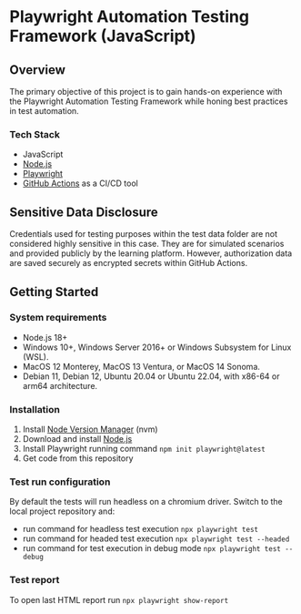 # Playwright Automation Testing Framework (JavaScript)
## Overview
The primary objective of this project is to gain hands-on experience with the Playwright Automation Testing Framework while honing best practices in test automation.
### Tech Stack
* JavaScript
* [Node.js](https://nodejs.org/en)
* [Playwright](https://playwright.dev/)
* [GitHub Actions](https://docs.github.com/en/actions) as a CI/CD tool
## Sensitive Data Disclosure
Credentials used for testing purposes within the test data folder are not considered highly sensitive in this case. They are for simulated scenarios and provided publicly by the learning platform. However, authorization data are saved securely as encrypted secrets within GitHub Actions.
## Getting Started
### System requirements
* Node.js 18+
* Windows 10+, Windows Server 2016+ or Windows Subsystem for Linux (WSL).
* MacOS 12 Monterey, MacOS 13 Ventura, or MacOS 14 Sonoma.
* Debian 11, Debian 12, Ubuntu 20.04 or Ubuntu 22.04, with x86-64 or arm64 architecture.
### Installation
1. Install [Node Version Manager](https://github.com/nvm-sh/nvm) (nvm)
2. Download and install [Node.js](https://nodejs.org/en)
3. Install Playwright running command `npm init playwright@latest`
4. Get code from this repository
### Test run configuration
By default the tests will run headless on a chromium driver.
Switch to the local project repository and:
* run command for headless test execution `npx playwright test`
* run command for headed test execution `npx playwright test --headed`
* run command for test execution in debug mode `npx playwright test --debug`
### Test report
To open last HTML report run `npx playwright show-report`

